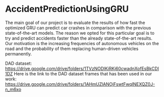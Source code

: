 # AccidentPredictionUsingGRU
The main goal of our project is to evaluate the results of how fast the optimized GRU can predict car crashes in comparison with the previous state-of-the-art models. The reason we opted for this particular goal is to try and predict accidents faster than the already state-of-the-art results. Our motivation is the increasing frequencies of autonomous vehicles on the road and the probability of them replacing human-driven vehicles permanently. 

DAD dataset: https://drive.google.com/drive/folders/1TVzNODlKiRKj60cwadnXofEsBkCDl1DZ 
Here is the link to the DAD dataset frames that has been used in our work: https://drive.google.com/drive/folders/1AHmUZlANOjFswtFwqINEXQZ0J-n_m6xo  
